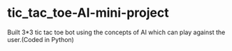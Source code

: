 # tic_tac_toe-AI-mini-project
Built 3*3 tic tac toe bot using the concepts of AI which can play against the user.(Coded in Python)
